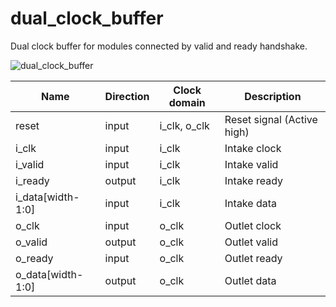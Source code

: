 # dual_clock_buffer
Dual clock buffer for modules connected by valid and ready handshake.

![dual_clock_buffer](https://user-images.githubusercontent.com/14823909/106747448-4c23a080-6667-11eb-8c3c-2519fdb0dc1c.png)

|Name|Direction|Clock domain|Description|
|--|--|--|--|
|reset|input|i_clk, o_clk|Reset signal (Active high)|
|i_clk|input|i_clk|Intake clock|
|i_valid|input|i_clk|Intake valid|
|i_ready|output|i_clk|Intake ready|
|i_data[width-1:0]|input|i_clk|Intake data|
|o_clk|input|o_clk|Outlet clock|
|o_valid|output|o_clk|Outlet valid|
|o_ready|input|o_clk|Outlet ready|
|o_data[width-1:0]|output|o_clk|Outlet data|
